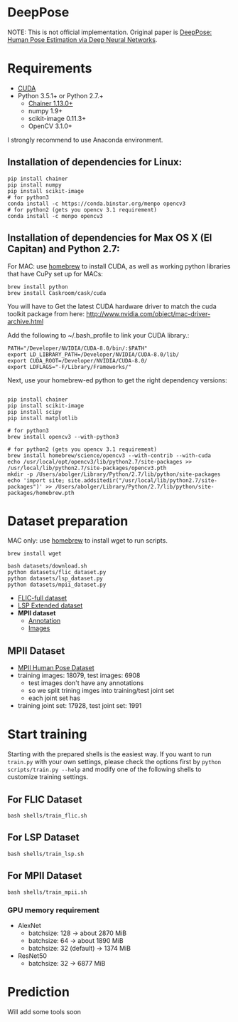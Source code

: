 # DeepPose

NOTE: This is not official implementation. Original paper is [DeepPose: Human Pose Estimation via Deep Neural Networks](http://arxiv.org/abs/1312.4659).

# Requirements
- [CUDA](http://www.nvidia.com/object/cuda_home_new.html)
- Python 3.5.1+ or Python 2.7.+
  - [Chainer 1.13.0+](https://github.com/pfnet/chainer)
  - numpy 1.9+
  - scikit-image 0.11.3+
  - OpenCV 3.1.0+


I strongly recommend to use Anaconda environment. 

## Installation of dependencies for Linux: 
```
pip install chainer
pip install numpy
pip install scikit-image
# for python3
conda install -c https://conda.binstar.org/menpo opencv3
# for python2 (gets you opencv 3.1 requirement)
conda install -c menpo opencv3
```

## Installation of dependencies for Max OS X (El Capitan) and Python 2.7: 
For MAC: use [homebrew](http://brew.sh) to install CUDA, as well as working python libraries that have CuPy set up for MACs:   
```
brew install python
brew install Caskroom/cask/cuda
```
You will have to Get the latest CUDA hardware driver to match the cuda toolkit package
from here: http://www.nvidia.com/object/mac-driver-archive.html

Add the following to ~/.bash_profile to link your CUDA library.:
```
PATH="/Developer/NVIDIA/CUDA-8.0/bin/:$PATH"
export LD_LIBRARY_PATH=/Developer/NVIDIA/CUDA-8.0/lib/
export CUDA_ROOT=/Developer/NVIDIA/CUDA-8.0/
export LDFLAGS="-F/Library/Frameworks/"
```
Next, use your homebrew-ed python to get the right dependency versions:  
```

pip install chainer
pip install scikit-image
pip install scipy
pip install matplotlib

# for python3
brew install opencv3 --with-python3

# for python2 (gets you opencv 3.1 requirement)
brew install homebrew/science/opencv3 --with-contrib --with-cuda
echo /usr/local/opt/opencv3/lib/python2.7/site-packages >> /usr/local/lib/python2.7/site-packages/opencv3.pth
mkdir -p /Users/abolger/Library/Python/2.7/lib/python/site-packages
echo 'import site; site.addsitedir("/usr/local/lib/python2.7/site-packages")' >> /Users/abolger/Library/Python/2.7/lib/python/site-packages/homebrew.pth
```


# Dataset preparation
MAC only: use [homebrew](http://brew.sh) to install wget to run scripts.  
```
brew install wget
```

```
bash datasets/download.sh
python datasets/flic_dataset.py
python datasets/lsp_dataset.py
python datasets/mpii_dataset.py
```

- [FLIC-full dataset](http://vision.grasp.upenn.edu/cgi-bin/index.php?n=VideoLearning.FLIC)
- [LSP Extended dataset](http://www.comp.leeds.ac.uk/mat4saj/lspet_dataset.zip)
- **MPII dataset**
    - [Annotation](http://datasets.d2.mpi-inf.mpg.de/leonid14cvpr/mpii_human_pose_v1_u12_1.tar.gz)
    - [Images](http://datasets.d2.mpi-inf.mpg.de/andriluka14cvpr/mpii_human_pose_v1.tar.gz)

## MPII Dataset

- [MPII Human Pose Dataset](http://human-pose.mpi-inf.mpg.de/#download)
- training images: 18079, test images: 6908
  - test images don't have any annotations
  - so we split trining imges into training/test joint set
  - each joint set has
- training joint set: 17928, test joint set: 1991

# Start training

Starting with the prepared shells is the easiest way. If you want to run `train.py` with your own settings, please check the options first by `python scripts/train.py --help` and modify one of the following shells to customize training settings.

## For FLIC Dataset

```
bash shells/train_flic.sh
```

## For LSP Dataset

```
bash shells/train_lsp.sh
```

## For MPII Dataset

```
bash shells/train_mpii.sh
```

### GPU memory requirement

- AlexNet
  - batchsize: 128 -> about 2870 MiB
  - batchsize: 64 -> about 1890 MiB
  - batchsize: 32 (default) -> 1374 MiB
- ResNet50
  - batchsize: 32 -> 6877 MiB

# Prediction

Will add some tools soon
